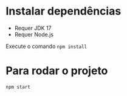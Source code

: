 # Instalar dependências
- Requer JDK 17
- Requer Node.js

Execute o comando `npm install`

# Para rodar o projeto
`npm start`